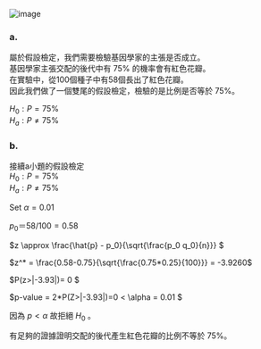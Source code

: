 ![image](https://github.com/user-attachments/assets/1886166b-59b5-4367-a241-a564ffb4b1f3)


### a.  

屬於假設檢定，我們需要檢驗基因學家的主張是否成立。  
基因學家主張交配的後代中有 75% 的機率會有紅色花瓣。  
在實驗中，從100個種子中有58個長出了紅色花瓣。  
因此我們做了一個雙尾的假設檢定，檢驗的是比例是否等於 75%。

$H_0 : P = 75$%  
$H_a : P \ne 75$%

### b.

接續a小題的假設檢定  
$H_0 : P = 75$%  
$H_a : P \ne 75$%  

Set $\alpha  = 0.01$

$p_0 ＝ 58/100 = 0.58$

$z \approx \frac{\hat{p} - p_0}{\sqrt{\frac{p_0 q_0}{n}}} $  

$z^* = \frac{0.58-0.75}{\sqrt{\frac{0.75*0.25}{100}}} = -3.9260$

$P(z>|-3.93|)= 0 $

$p-value = 2*P(Z>|-3.93|)=0 <  \alpha = 0.01 $

因為 $p < \alpha$ 故拒絕 $H_0$ 。  

有足夠的證據證明交配的後代產生紅色花瓣的比例不等於 75%。
